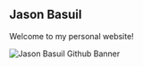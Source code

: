 ## Jason Basuil

Welcome to my personal website!

![Jason Basuil Github Banner](https://res.cloudinary.com/dwgvb9rdh/image/upload/v1594270180/Blue_Yellow_and_Red_Technology_Facebook_Cover_s8ozjz.png)

